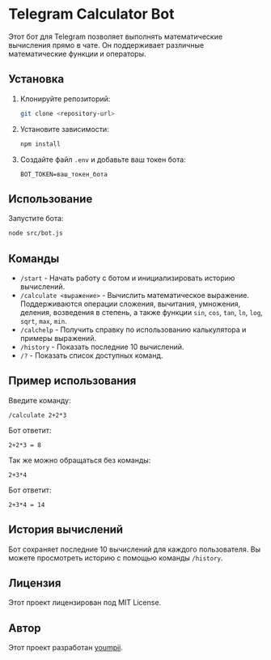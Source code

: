 # Telegram Calculator Bot

Этот бот для Telegram позволяет выполнять математические вычисления прямо в чате. Он поддерживает различные математические функции и операторы.

## Установка

1. Клонируйте репозиторий:
   ```bash
   git clone <repository-url>
   ```
2. Установите зависимости:
   ```bash
   npm install
   ```
3. Создайте файл `.env` и добавьте ваш токен бота:
   ```
   BOT_TOKEN=ваш_токен_бота
   ```

## Использование

Запустите бота:
```bash
node src/bot.js
```

## Команды

- `/start` - Начать работу с ботом и инициализировать историю вычислений.
- `/calculate <выражение>` - Вычислить математическое выражение. Поддерживаются операции сложения, вычитания, умножения, деления, возведения в степень, а также функции `sin`, `cos`, `tan`, `ln`, `log`, `sqrt`, `max`, `min`.
- `/calchеlp` - Получить справку по использованию калькулятора и примеры выражений.
- `/history` - Показать последние 10 вычислений.
- `/?` - Показать список доступных команд.

## Пример использования

Введите команду:
```
/calculate 2+2*3
```
Бот ответит:
```
2+2*3 = 8
```
Так же можно обращаться без команды:
```
2+3*4
```
Бот ответит:
```
2+3*4 = 14
```

## История вычислений

Бот сохраняет последние 10 вычислений для каждого пользователя. Вы можете просмотреть историю с помощью команды `/history`.

## Лицензия

Этот проект лицензирован под MIT License.

## Автор

Этот проект разработан [youmpii](https://github.com/youmpii).

